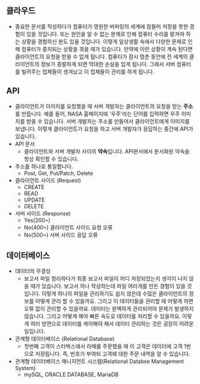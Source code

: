 ## 클라우드

* 중요한 문서를 작성하다가 컴퓨터가 영원한 버퍼링의 세계에 잠들어 저장을 못한 경험이 있을 것입니다. 또는 원인을 알 수 없는 문제로 인해 컴퓨터 수리를 맡겨야 하는 상황을 경험하신 분도 있을 것입니다. 이렇게 일상생활 속에서 다양한 문제로 인해 컴퓨터가 중지되는 상황을 겪을 때가 있습니다. 만약에 이런 상황이 계속 된다면 클라이언트의 요청을 받을 수 없게 됩니다. 컴퓨터가 잠시 멈춘 동안에 전 세계의 클라이언트의 정보가 증발하게 되면 막대한 손실을 입게 됩니다. 그래서 서버 컴퓨터를 빌려주는 업체들이 생겨났고 이 업체들이 관리를 하게 됩니다. 



## API

* 클라이언트가 이미지를 요청했을 때 서버 개발자는 클라이언트의 요청을 받는 **주소**를 만듭니다. 예를 들어, NASA 홈페이지에 '우주'라는 단어를 입력하면 우주 이미지를 받을 수 있습니다. 서버 개발자는 주소를 만들어서 클라이언트에게 이미지를 보냅니다. 이렇게 클라이언트가 요청을 하고 서버 개발자가 응답하는 중간에 API가 있습니다.
* API 문서
  * 클라이언트와 서버 개발자 사이의 **약속**입니다. API문서에서 문서화된 약속을 항상 확인할 수 있습니다.
* 주소를 하나로 통일합니다.
  * Post, Get, Put/Patch, Delete
* 클라이언트 사이드 (Request)
  * CREATE
  * READ
  * UPDATE
  * DELETE
* 서버 사이드 (Response)
  * Yes(200~) 
  * No(400~) 클라이언트 사이드 요청 오류
  * No(500~) 서버 사이드 응답 오류



## 데이터베이스

* 데이터의 무결성
  * 보고서 파일 정리하다가 최종 보고서 파일이 어디 저장되었는지 생각이 나지 않을 때가 있습니다. 보고서 하나 작성하는데 파일 여러개를 만든 경험이 있을 것입니다. 이렇게 하나의 파일을 관리하기도 쉽지 않은데 수많은 클라이언트의 정보를 어떻게 관리 할 수 있을까요. 그리고 이 데이터들을 관리할 때 어떻게 하면 오류 없이 관리할 수 있을까요. 데이터는 완벽하게 관리되어야 문제가 발생하지 않습니다. 그리고 어떻게 해야 빠른 속도로 데이터를 처리할 수 있을까요. 이렇게 여러 방면으로 데이터를 케어해야 해서 데이터 관리하는 것은 굉장히 어려운 일입니다.
* 관계형 데이터베이스 (Relational Database)
  * 첫번째 고객이 스타벅스에서 라떼를 주문했을 때 이 고객은 데이터에 고객 1번으로 저장됩니다. 즉, 번호가 부여되 고객에 대한 주문 내역을 알 수 있습니다. 
* 관계형 데이터베이스 매니지먼트 시스템(Relational Databse Management System)
  * mySQL, ORACLE DATABASE, MariaDB